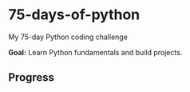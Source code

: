 # 75-days-of-python
My 75-day Python coding challenge

**Goal:** Learn Python fundamentals and build projects.  

## Progress  
